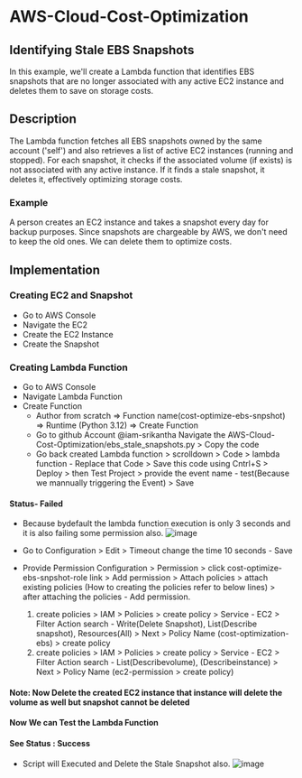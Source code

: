 # AWS-Cloud-Cost-Optimization
## Identifying Stale EBS Snapshots
In this example, we'll create a Lambda function that identifies EBS snapshots that are no longer associated with any active EC2 instance and deletes them to save on storage costs.

## Description
The Lambda function fetches all EBS snapshots owned by the same account ('self') and also retrieves a list of active EC2 instances (running and stopped). For each snapshot, it checks if the associated volume (if exists) is not associated with any active instance. If it finds a stale snapshot, it deletes it, effectively optimizing storage costs.
### Example
A person creates an EC2 instance and takes a snapshot every day for backup purposes. Since snapshots are chargeable by AWS, we don't need to keep the old ones. We can delete them to optimize costs.

## Implementation
### Creating EC2 and Snapshot
- Go to AWS Console
- Navigate the EC2
- Create the EC2 Instance
- Create the Snapshot

### Creating Lambda Function
- Go to AWS Console
- Navigate Lambda Function
- Create Function
  - Author from scratch => Function name(cost-optimize-ebs-snpshot) => Runtime (Python 3.12) => Create Function
  - Go to github Account @iam-srikantha Navigate the AWS-Cloud-Cost-Optimization/ebs_stale_snapshots.py > Copy the code
  - Go back created Lambda function > scrolldown > Code > lambda function - Replace that Code > Save this code using Cntrl+S > Deploy > then Test Project > provide the event name - test(Because we mannually triggering the Event) > Save
#### Status- Failed
- Because bydefault the lambda function execution is only 3 seconds and it is also failing some permission also.
 ![image](https://github.com/user-attachments/assets/378e60c5-482e-4396-ab8b-8f67292c29ee)

- Go to Configuration > Edit > Timeout change the time 10 seconds - Save
- Provide Permission
   Configuration > Permission > click cost-optimize-ebs-snpshot-role link > Add permission > Attach policies > attach existing policies (How to creating the policies refer to below lines) > after attaching the policies - Add permission.
     1. create policies > IAM > Policies > create policy > Service - EC2 > Filter Action search - Write(Delete Snapshot), List(Describe snapshot), Resources(All) > Next > Policy Name (cost-optimization-ebs) > create policy
     2. create policies > IAM > Policies > create policy > Service - EC2 > Filter Action search - List(Describevolume), (Describeinstance) > Next > Policy Name (ec2-permission > create policy)

#### Note: Now Delete the created EC2 instance that instance will delete the volume as well but snapshot cannot be deleted

#### Now We can Test the Lambda Function
#### See Status : Success 
- Script will Executed and Delete the Stale Snapshot also.
![image](https://github.com/user-attachments/assets/07fede15-ed55-468e-bc3b-f416201285dd)


